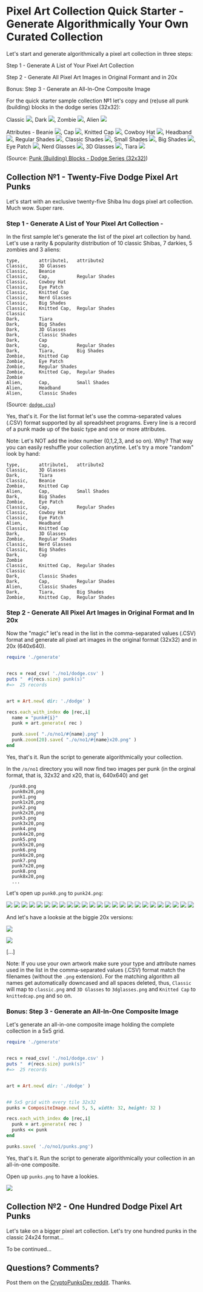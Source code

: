 # Pixel Art Collection Quick Starter - Generate Algorithmically Your Own Curated Collection


Let's start and generate algorithmically a pixel art collection in three steps:

Step 1 -  Generate A List of Your Pixel Art Collection

Step 2  - Generate All Pixel Art Images in Original Formant and in 20x

Bonus: Step 3 -  Generate an All-In-One Composite Image



For the quick starter sample collection №1
let's copy and (re)use all punk (building) blocks
in the dodge series (32x32):

Classic ![](dodge/classic.png),
Dark ![](dodge/dark.png),
Zombie ![](dodge/zombie.png),
Alien ![](dodge/alien.png)

Attributes -
Beanie ![](dodge/beanie.png),
Cap  ![](dodge/cap.png),
Knitted Cap ![](dodge/knittedcap.png),
Cowboy Hat ![](dodge/cowboyhat.png),
Headband ![](dodge/headband.png),
Regular Shades  ![](dodge/regularshades.png),
Classic Shades ![](dodge/classicshades.png),
Small Shades  ![](dodge/smallshades.png),
Big Shades  ![](dodge/bigshades.png),
Eye Patch   ![](dodge/eyepatch.png),
Nerd Glasses  ![](dodge/nerdglasses.png),
3D Glasses ![](dodge/3dglasses.png),
Tiara ![](dodge/tiara.png)

(Source: [Punk (Building) Blocks - Dodge Series (32x32)](https://github.com/cryptopunksnotdead/punks.blocks))



## Collection №1 -  Twenty-Five Dodge Pixel Art Punks

Let's start with an exclusive twenty-five Shiba Inu dogs
pixel art collection. Much wow. Super rare.


### Step 1 -  Generate A List of Your Pixel Art Collection -

In the first sample let's generate the list of the pixel art collection
by hand. Let's use a rarity & popularity distribution of
10 classic Shibas, 7 darkies, 5 zombies and 3 aliens:


``` csv
type,       attribute1,   attribute2
Classic,    3D Glasses
Classic,    Beanie
Classic,    Cap,          Regular Shades
Classic,    Cowboy Hat
Classic,    Eye Patch
Classic,    Knitted Cap
Classic,    Nerd Glasses
Classic,    Big Shades
Classic,    Knitted Cap,  Regular Shades
Classic
Dark,       Tiara
Dark,       Big Shades
Dark,       3D Glasses
Dark,       Classic Shades
Dark,       Cap
Dark,       Cap,          Regular Shades
Dark,       Tiara,        Big Shades
Zombie,     Knitted Cap
Zombie,     Eye Patch
Zombie,     Regular Shades
Zombie,     Knitted Cap,  Regular Shades
Zombie
Alien,      Cap,          Small Shades
Alien,      Headband
Alien,      Classic Shades
```

(Source: [`dodge.csv`](no1/dodge.csv))


Yes, that's it.
For the list format let's use the comma-separated values (.CSV) format supported by all spreadsheet programs.
Every line is a record of a punk
made up of the basic type  and one or more attributes.

Note: Let's NOT add the index number (0,1,2,3, and so on).
Why? That way you can easily
reshuffle your collection anytime.
Let's try a more "random" look by hand:


``` csv
type,       attribute1,   attribute2
Classic,    3D Glasses
Dark,       Tiara
Classic,    Beanie
Zombie,     Knitted Cap
Alien,      Cap,          Small Shades
Dark,       Big Shades
Zombie,     Eye Patch
Classic,    Cap,          Regular Shades
Classic,    Cowboy Hat
Classic,    Eye Patch
Alien,      Headband
Classic,    Knitted Cap
Dark,       3D Glasses
Zombie,     Regular Shades
Classic,    Nerd Glasses
Classic,    Big Shades
Dark,       Cap
Zombie
Classic,    Knitted Cap,  Regular Shades
Classic
Dark,       Classic Shades
Dark,       Cap,          Regular Shades
Alien,      Classic Shades
Dark,       Tiara,        Big Shades
Zombie,     Knitted Cap,  Regular Shades
```



### Step 2  - Generate All Pixel Art Images in Original Format and In 20x


Now the "magic" let's read in the list
in the comma-separated values (.CSV) format
and generate all pixel art images in the original format
(32x32) and in 20x (640x640).


``` ruby
require './generate'


recs = read_csv( './no1/dodge.csv' )
puts "  #{recs.size} punk(s)"
#=>  25 records


art = Art.new( dir: './dodge' )

recs.each_with_index do |rec,i|
  name = "punk#{i}"
  punk = art.generate( rec )

  punk.save( "./o/no1/#{name}.png" )
  punk.zoom(20).save( "./o/no1/#{name}x20.png" )
end
```

Yes, that's it.
Run the script to generate algorithmically your collection.

In the `/o/no1` directory you will now find
two images per punk (in the orginal format, that is, 32x32
and x20, that is, 640x640) and get

```
 /punk0.png
  punk0x20,png
  punk1.png
  punk1x20,png
  punk2.png
  punk2x20,png
  punk3.png
  punk3x20,png
  punk4.png
  punk4x20,png
  punk5.png
  punk5x20,png
  punk6.png
  punk6x20,png
  punk7.png
  punk7x20,png
  punk8.png
  punk8x20,png
  ...
```

Let's open up `punk0.png` to `punk24.png`:

![](i/no1/punk0.png)
![](i/no1/punk1.png)
![](i/no1/punk2.png)
![](i/no1/punk3.png)
![](i/no1/punk4.png)
![](i/no1/punk5.png)
![](i/no1/punk6.png)
![](i/no1/punk7.png)
![](i/no1/punk8.png)
![](i/no1/punk9.png)
![](i/no1/punk10.png)
![](i/no1/punk11.png)
![](i/no1/punk12.png)
![](i/no1/punk13.png)
![](i/no1/punk14.png)
![](i/no1/punk15.png)
![](i/no1/punk16.png)
![](i/no1/punk17.png)
![](i/no1/punk18.png)
![](i/no1/punk19.png)
![](i/no1/punk20.png)
![](i/no1/punk21.png)
![](i/no1/punk22.png)
![](i/no1/punk23.png)
![](i/no1/punk24.png)


And let's have a looksie at the biggie 20x versions:

![](i/no1/punk0x20.png)

![](i/no1/punk1x20.png)

[...]


Note: If you use your own artwork
make sure your type and attribute names
used in the list in the comma-separated values (.CSV) format
match the filenames (without the `.png` extension).
For the matching algorithm all names
get automatically downcased and all spaces deleted,
thus,
`Classic` will map to `classic.png`
and `3D Glasses` to `3dglasses.png`
and `Knitted Cap` to `knittedcap.png` and so on.




### Bonus: Step 3 -  Generate an All-In-One Composite Image

Let's generate an all-in-one composite image holding the complete
collection in a 5x5 grid.

``` ruby
require './generate'


recs = read_csv( './no1/dodge.csv' )
puts "  #{recs.size} punk(s)"
#=>  25 records


art = Art.new( dir: './dodge' )


## 5x5 grid with every tile 32x32
punks = CompositeImage.new( 5, 5, width: 32, height: 32 )

recs.each_with_index do |rec,i|
  punk = art.generate( rec )
  punks << punk
end

punks.save( './o/no1/punks.png')
```

Yes, that's it.
Run the script to generate algorithmically your collection
in an all-in-one composite.

Open up `punks.png` to have a lookies.

![](i/no1/punks.png)







## Collection №2 -  One Hundred Dodge Pixel Art Punks

Let's take on a bigger pixel art collection.
Let's try one hundred punks in the classic 24x24
format...


To be continued...






## Questions? Comments?

Post them on the [CryptoPunksDev reddit](https://old.reddit.com/r/CryptoPunksDev). Thanks.



